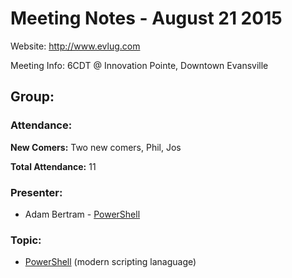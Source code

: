 Meeting Notes - August 21 2015
============================

Website:
http://www.evlug.com

Meeting Info:
6CDT @ Innovation Pointe, Downtown Evansville

Group:
------

### Attendance:

  **New Comers:** Two new comers, Phil, Jos

  **Total Attendance:** 11


### Presenter:

  - Adam Bertram - [PowerShell][1]


### Topic:

  - [PowerShell][1] (modern scripting lanaguage)
  
  
[1]: https://msdn.microsoft.com/en-us/mt173057.aspx